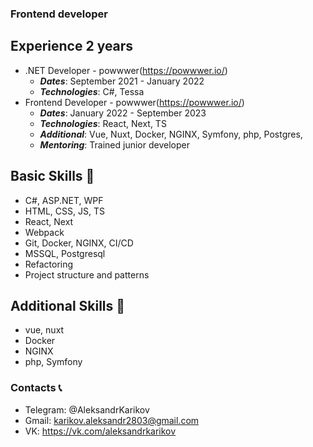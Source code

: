 ### Frontend developer

## Experience 2 years

- .NET Developer - powwwer(https://powwwer.io/)
  - **_Dates_**: September 2021 - January 2022
  - **_Technologies_**: C#, Tessa
- Frontend Developer - powwwer(https://powwwer.io/)
  - **_Dates_**: January 2022 - September 2023
  - **_Technologies_**: React, Next, TS
  - **_Additional_**: Vue, Nuxt, Docker, NGINX, Symfony, php, Postgres,
  - **_Mentoring_**: Trained junior developer

## Basic Skills 🧠

- C#, ASP.NET, WPF
- HTML, CSS, JS, TS
- React, Next
- Webpack
- Git, Docker, NGINX, CI/CD
- MSSQL, Postgresql
- Refactoring
- Project structure and patterns

## Additional Skills 🧠

- vue, nuxt
- Docker
- NGINX
- php, Symfony

### Contacts 📞

- Telegram: @AleksandrKarikov
- Gmail: karikov.aleksandr2803@gmail.com
- VK: https://vk.com/aleksandrkarikov
